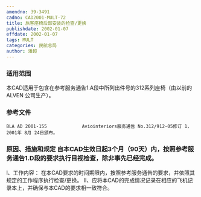 ```yaml
---
amendno: 39-3491
cadno: CAD2001-MULT-72
title: 旅客座椅后部安装的检查/更换
publishdate: 2002-01-07
effdate: 2002-01-07
tags: MULT
categories: 民航总局
author: 潘超
---
```


### 适用范围 
本CAD适用于包含在参考服务通告1.A段中所列出件号的312系列座椅（由以前的 ALVEN 公司生产）。

### 参考文件
    BLA AD 2001-155             Aviointeriors服务通告 No.312/912-05修订 1，2001年 8月 24日颁布。

### 原因、措施和规定 自本CAD生效日起3个月（90天）内，按照参考服务通告1.D段的要求执行目视检查，除非事先已经完成。 
I、工作内容： 在本CAD要求的时间期限内，按照参考服务通告的要求，并依照其规定的工作程序执行检查/更换。 
II、应将本CAD的完成情况记录在相应的飞机记录本上，并确保与本CAD的要求相一致符合。
       
